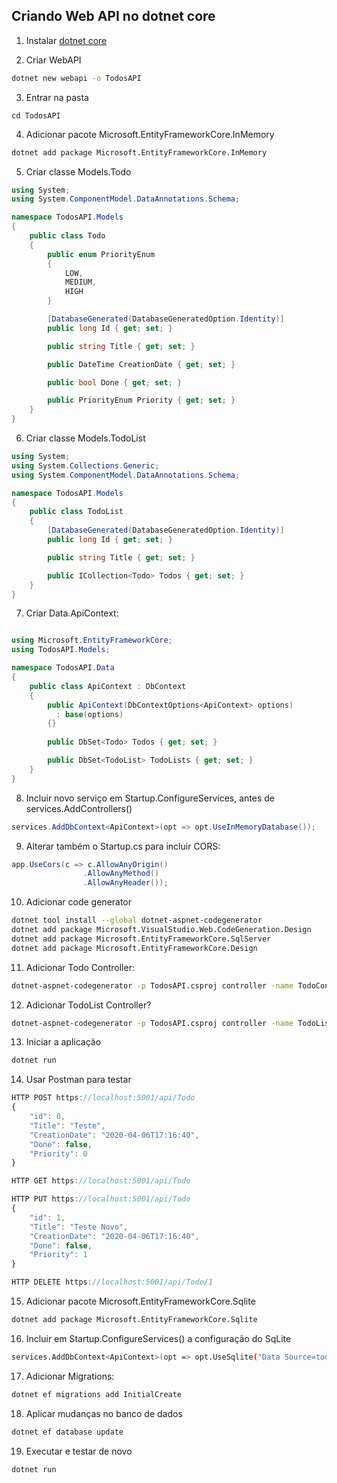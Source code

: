 ## Criando Web API no dotnet core
1. Instalar [dotnet core](https://dotnet.microsoft.com/download)

2. Criar WebAPI
```bash
dotnet new webapi -o TodosAPI
```

3. Entrar na pasta
```
cd TodosAPI
```

4. Adicionar pacote Microsoft.EntityFrameworkCore.InMemory
```bash
dotnet add package Microsoft.EntityFrameworkCore.InMemory
```

5. Criar classe Models.Todo
```csharp
using System;
using System.ComponentModel.DataAnnotations.Schema;

namespace TodosAPI.Models
{
    public class Todo
    {
        public enum PriorityEnum
        {
            LOW,
            MEDIUM,
            HIGH    
        }

        [DatabaseGenerated(DatabaseGeneratedOption.Identity)]
        public long Id { get; set; }

        public string Title { get; set; }

        public DateTime CreationDate { get; set; }

        public bool Done { get; set; }

        public PriorityEnum Priority { get; set; }
    }
}
```

6. Criar classe Models.TodoList
```csharp
using System;
using System.Collections.Generic;
using System.ComponentModel.DataAnnotations.Schema;

namespace TodosAPI.Models
{
    public class TodoList
    {
        [DatabaseGenerated(DatabaseGeneratedOption.Identity)]
        public long Id { get; set; }

        public string Title { get; set; }

        public ICollection<Todo> Todos { get; set; }
    }
}
```

7. Criar Data.ApiContext:
```csharp

using Microsoft.EntityFrameworkCore;
using TodosAPI.Models;

namespace TodosAPI.Data
{
    public class ApiContext : DbContext
    {
        public ApiContext(DbContextOptions<ApiContext> options)
          : base(options)
        {}
        
        public DbSet<Todo> Todos { get; set; }

        public DbSet<TodoList> TodoLists { get; set; }
    }
}
```

8. Incluir novo serviço em Startup.ConfigureServices, antes de services.AddControllers()
```csharp
services.AddDbContext<ApiContext>(opt => opt.UseInMemoryDatabase());
```

9. Alterar também o Startup.cs para incluir CORS:
```csharp
app.UseCors(c => c.AllowAnyOrigin()
                .AllowAnyMethod()
                .AllowAnyHeader());
```

10. Adicionar code generator
```bash
dotnet tool install --global dotnet-aspnet-codegenerator
dotnet add package Microsoft.VisualStudio.Web.CodeGeneration.Design
dotnet add package Microsoft.EntityFrameworkCore.SqlServer
dotnet add package Microsoft.EntityFrameworkCore.Design
```

11. Adicionar Todo Controller:
```bash
dotnet-aspnet-codegenerator -p TodosAPI.csproj controller -name TodoController -api -m TodosAPI.Models.Todo -dc TodosAPI.Data.ApiContext -outDir Controllers -namespace TodosAPI.Controllers
```

12. Adicionar TodoList Controller?
```bash
dotnet-aspnet-codegenerator -p TodosAPI.csproj controller -name TodoListController -api -m TodosAPI.Models.TodoList -dc TodosAPI.Data.ApiContext -outDir Controllers -namespace TodosAPI.Controllers
```

13. Iniciar a aplicação
```bash
dotnet run
```

14. Usar Postman para testar
```js
HTTP POST https://localhost:5001/api/Todo 
{
	"id": 0,
	"Title": "Teste",
	"CreationDate": "2020-04-06T17:16:40",
	"Done": false,
	"Priority": 0
}

HTTP GET https://localhost:5001/api/Todo 

HTTP PUT https://localhost:5001/api/Todo 
{
	"id": 1,
	"Title": "Teste Novo",
	"CreationDate": "2020-04-06T17:16:40",
	"Done": false,
	"Priority": 1
}

HTTP DELETE https://localhost:5001/api/Todo/1
```

15. Adicionar pacote Microsoft.EntityFrameworkCore.Sqlite
```bash
dotnet add package Microsoft.EntityFrameworkCore.Sqlite
```

16. Incluir em Startup.ConfigureServices() a configuração do SqLite
```bash
services.AddDbContext<ApiContext>(opt => opt.UseSqlite("Data Source=todo.db"));
```

17. Adicionar Migrations:
```bash
dotnet ef migrations add InitialCreate
```

18. Aplicar mudanças no banco de dados
```bash
dotnet ef database update
```

19. Executar e testar de novo
```bash
dotnet run
```